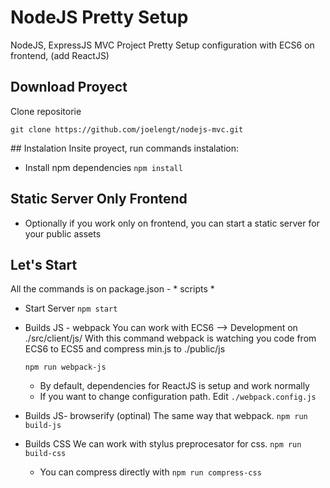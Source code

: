 # NodeJS Pretty Setup

NodeJS, ExpressJS MVC Project Pretty Setup configuration with ECS6 on frontend, (add ReactJS)

## Download Proyect
Clone repositorie

``
    git clone https://github.com/joelengt/nodejs-mvc.git
``

## Instalation
Insite proyect, run commands instalation:

- Install npm dependencies
``
    npm install
``

## Static Server Only Frontend
- Optionally if you work only on frontend, you can start a static server for your public assets

## Let's Start
All the commands is on package.json - * scripts *

- Start Server
``
npm start
``

- Builds JS - webpack
  You can work with ECS6 --> Development on ./src/client/js/
  With this command webpack is watching you code from ECS6 to ECS5 and compress min.js to ./public/js
    
    ``
        npm run webpack-js
    `` 
    * By default, dependencies for ReactJS is setup and work normally
    * If you want to change configuration path.
    Edit ``./webpack.config.js``

-  Builds JS- browserify (optinal)
   The same way that webpack. 
    ``
        npm run build-js
    ``

- Builds CSS
   We can work with stylus preprocesator for css.
    ``
        npm run build-css
    ``
    * You can compress directly with
    ``
        npm run compress-css
    ``


